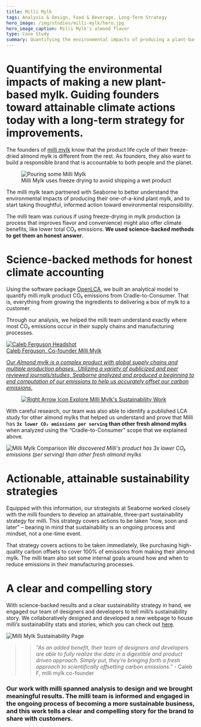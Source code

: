 ```yaml
---
title: Milli Mylk
tags: Analysis & Design, Food & Beverage, Long-Term Strategy
hero_image: /img/studies/milli-mylk/hero.jpg
hero_image_caption: Milli Mylk's almond flavor
type: Case Study
summary: Quantifying the environmental impacts of producing a plant-based almond mylk.
---
```

# Quantifying the environmental impacts of making a new plant-based mylk. Guiding founders toward attainable climate actions today with a long-term strategy for improvements.

The founders of [milli mylk](https://millimylk.com/) know that the product life cycle of their freeze-dried almond mylk is different from the rest. As founders, they also want to build a responsible brand that is accountable to both people and the planet.

<div class="cols items-center">
  <figure>
    <img src="/img/studies/milli-mylk/pour.jpg" alt="Pouring some Milli Mylk">
    <figcaption>Milli Mylk uses freeze drying to avoid shipping a wet product</figcaption>
  </figure>
  <p>
    The milli mylk team partnered with Seaborne to better understand the environmental impacts of producing their one-of-a-kind plant mylk, and to start taking thoughtful, informed action toward environmental responsibility.
  </p>
</div>

The milli team was curious if using freeze-drying in mylk production (a process that improves flavor and convenience) might also offer climate benefits, like lower total CO₂ emissions. **We used science-backed methods to get them an honest answer.**

# Science-backed methods for honest climate accounting

Using the software package [OpenLCA](https://www.openlca.org/), we built an analytical model to quantify milli mylk product CO₂ emissions from Cradle-to-Consumer. That is, everything from growing the ingredients to delivering a box of mylk to a customer.

Through our analysis, we helped the milli team understand exactly where most CO₂ emissions occur in their supply chains and manufacturing processes.

<a className="callout-card mb4_5 md:mb6" href="https://millimylk.com/pages/sustainability" target="_blank" rel="noreferrer">
  <img className="headshot mb_5" src="/img/studies/milli-mylk/caleb.jpeg" alt="Caleb Ferguson Headshot" />
  <aside>
    Caleb Ferguson, Co-founder Milli Mylk
  </aside>
  <main>
    <p className="mb_75">
      <em>
Our Almond mylk is a complex product with global supply chains and multiple production phases.  Utilizing a variety of publicized and peer reviewed journals/studies, Seaborne analyzed and produced a beginning to end computation of our emissions to help us accurately offset our carbon emissions.
      </em>
    </p>
  </main>
  <figure>
    <img
      alt="Right Arrow Icon"
      src="/img/squiggle-arrow-right.svg"
    />
    Explore Milli Mylk&apos;s Sustainability Work
  </figure>
</a>

With careful research, our team was also able to identify a published LCA study for other almond mylks that helped us understand and prove that Milli has **`3x lower CO₂ emissions per serving` than other fresh almond mylks** when analyzed using the “Cradle-to-Consumer” scope that we explained above.

![Milli Mylk Comparison](/img/studies/milli-mylk/comparison.svg)
*We discovered Milli's product has 3x lower CO₂ emissions (per serving) than other fresh almond mylks*

# Actionable, attainable sustainability strategies

Equipped with this information, our strategists at Seaborne worked closely with the milli founders to develop an attainable, three-part sustainability strategy for milli. This strategy covers actions to be taken “now, soon and later” – bearing in mind that sustainability is an ongoing process and mindset, not a one-time event.

That strategy covers actions to be taken immediately, like purchasing high-quality carbon offsets to cover 100% of emissions from making their almond mylk. The milli team also set some internal goals around how and when to reduce emissions in their manufacturing processes.

# A clear and compelling story

With science-backed results and a clear sustainability strategy in hand, we engaged our team of designers and developers to tell milli’s sustainability story. We collaboratively designed and developed a new webpage to house milli’s sustainability stats and stories, which you can check out [here](https://millimylk.com/pages/sustainability).

![Milli Mylk Sustainability Page](/img/studies/milli-mylk/screenshot.png)

>> *"As an added benefit, their team of designers and developers are able to fully realize the data in a digestible and product driven approach. Simply put, they’re bringing forth a fresh approach to scientifically offsetting carbon emissions."* - Caleb F, milli mylk co-founder

### Our work with milli spanned analysis to design and we brought meaningful results. The milli team is informed and engaged in the ongoing process of becoming a more sustainable business, and this work tells a clear and compelling story for the brand to share with customers.
